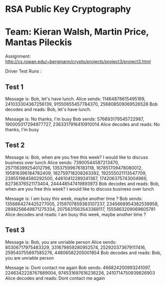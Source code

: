 # RSA Public Key Cryptography
# Team: Kieran Walsh, Martin Price, Mantas Pileckis
Assignment: http://cs.rowan.edu/~bergmann/crypto/projects/project3/project3.html

Driver Test Runs : 
## Test 1
Message is: Bob, let's have lunch.
Alice sends:
11464878615495189, 241033304367256139, 91550655457784370, 256808509069526528
Bob decodes and reads: Bob, let's have lunch.

Message is: No thanks, I'm busy
Bob sends:
576693179545722987, 190005017294977727, 2363317916410910014
Alice decodes and reads: No thanks, I'm busy

## Test 2
Message is: Bob, when are you free this week? I would like to discuss business over lunch
Alice sends:
73900544587213470, 257116399254012796, 13537599676183118, 167851709478080012, 195816396184782409, 182759718208263392, 192555021113547709, 239551984580292500, 44610412289241367, 174206375743004969, 82736376521173404, 244448547419893973
Bob decodes and reads: Bob, when are you free this week? I would like to discuss business over lunch

Message is: I am busy this week, maybe another time ?
Bob sends:
1356864274425277005, 2159707859383107237, 2345668954382539958, 2898256649871275334, 2075631563543368117, 1555863209069605781
Alice decodes and reads: I am busy this week, maybe another time ?


## Test 3

Message is: Bob, you are unriable person
Alice sends:
85306717975483329, 331679859280952574, 252920373679117416, 259540755897585276, 44806582205001854
Bob decodes and reads: Bob, you are unriable person

Message is: Dont contact me again
Bob sends:
466824200993241097, 2246342228767889004, 974531697616236226, 2410714750939826903
Alice decodes and reads: Dont contact me again


